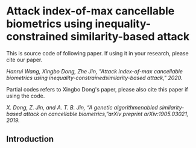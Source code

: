 # Attack index-of-max cancellable biometrics using inequality-constrained similarity-based attack

This is source code of following paper. If using it in your research, please cite our paper.

*Hanrui Wang, Xingbo Dong, Zhe Jin, "Attack index-of-max cancellable biometrics using inequality-constrainedsimilarity-based attack," 2020.*

Partial codes refers to Xingbo Dong's paper, please also cite this paper if using the code.

*X. Dong, Z. Jin, and A. T. B. Jin, “A genetic algorithmenabled similarity-based attack on cancellable biometrics,”arXiv preprint arXiv:1905.03021, 2019.*

## Introduction
